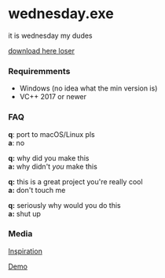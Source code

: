 # wednesday.exe

it is wednesday my dudes

[download here loser](https://github.com/caseif/wednesday.exe/releases)

### Requiremments
- Windows (no idea what the min version is)
- VC++ 2017 or newer

### FAQ
**q**: port to macOS/Linux pls  
**a**: no

**q:** why did you make this  
**a:** why didn't _you_ make this

**q:** this is a great project you're really cool  
**a:** don't touch me

**q:** seriously why would you do this  
**a:** shut up

### Media
[Inspiration](https://youtu.be/Oct2xKMGOno)

[Demo](https://youtu.be/5BqrOBS-oUA)
